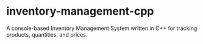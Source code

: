 # inventory-management-cpp
A console-based Inventory Management System written in C++ for tracking products, quantities, and prices.
